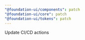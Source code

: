 ```yaml
---
"@foundation-ui/components": patch
"@foundation-ui/core": patch
"@foundation-ui/tokens": patch
---
```


Update CI/CD actions
